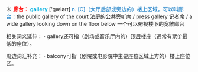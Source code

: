 ☀ <font color="red">**廊台：**</font>
<font color="sky blue">**gallery**</font> ['ɡælərɪ] 
<font color="#0070c0">n. [C]（大厅后部或旁边的）楼上区域，可以叫廊台：</font>the public gallery of the court 法庭的公共旁听席 / press gallery 记者席 / a wide gallery looking down on the floor below 一个可以俯视楼下的宽敞廊台

相关词义延伸：
· gallery还可指（剧场或音乐厅内的）顶层楼座（通常有票价最低的座位）。

周边词汇补充：
· balcony可指（剧院或电影院中主要座位区域上方的）楼上座位区。
